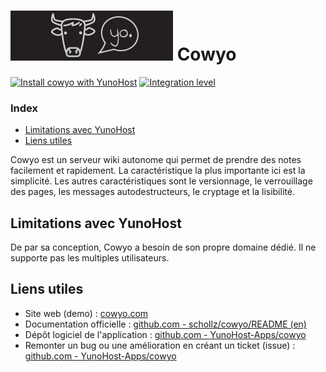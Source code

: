 # <img src="/images/cowyo_logo.png" height="80px" alt="Logo de Cowyo"> Cowyo

[![Install cowyo with YunoHost](https://install-app.yunohost.org/install-with-yunohost.png)](https://install-app.yunohost.org/?app=cowyo) [![Integration level](https://dash.yunohost.org/integration/cowyo.svg)](https://ci-apps.yunohost.org/ci/apps/cowyo/)

### Index

- [Limitations avec YunoHost](#limitations-avec-yunohost)
- [Liens utiles](#liens-utiles)

Cowyo est un serveur wiki autonome qui permet de prendre des notes facilement et rapidement. La caractéristique la plus importante ici est la simplicité. Les autres caractéristiques sont le versionnage, le verrouillage des pages, les messages autodestructeurs, le cryptage et la lisibilité.

## Limitations avec YunoHost

De par sa conception, Cowyo a besoin de son propre domaine dédié. Il ne supporte pas les multiples utilisateurs.

## Liens utiles

+ Site web (demo) : [cowyo.com](https://cowyo.com)
+ Documentation officielle : [github.com - schollz/cowyo/README (en)](https://github.com/schollz/cowyo/blob/master/README.md)
+ Dépôt logiciel de l'application : [github.com - YunoHost-Apps/cowyo](https://github.com/YunoHost-Apps/cowyo_ynh)
+ Remonter un bug ou une amélioration en créant un ticket (issue) : [github.com - YunoHost-Apps/cowyo](https://github.com/YunoHost-Apps/cowyo_ynh/issues)

